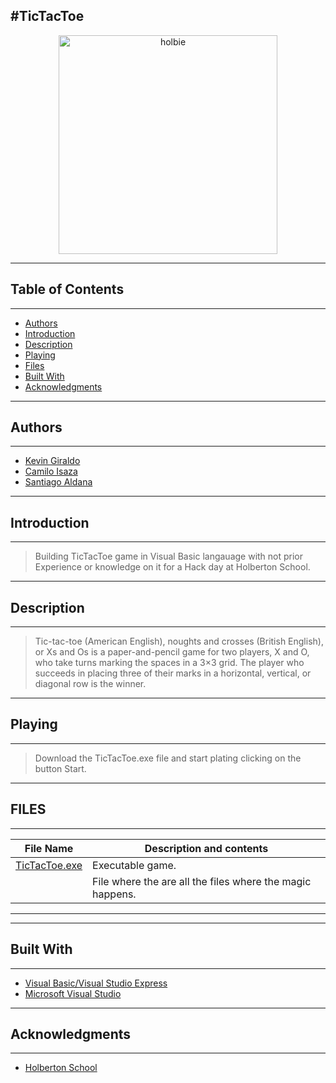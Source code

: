 #TicTacToe
---
<p align="center">
	<a href="https://holbertonschool.com">
		<img alt="holbie" title="holbie" src="https://holbertonintranet.s3.amazonaws.com/uploads/medias/2019/9/1fd884ab1d04976c5b6f.gif?X-Amz-Algorithm=AWS4-HMAC-SHA256&X-Amz-Credential=AKIARDDGGGOUWMNL5ANN%2F20200509%2Fus-east-1%2Fs3%2Faws4_request&X-Amz-Date=20200509T032855Z&X-Amz-Expires=86400&X-Amz-SignedHeaders=host&X-Amz-Signature=dac405b384287105e92468e73eb81524d8536c4b6a32905fb0cd88324d9b825b" width="350"> </a>

---
## Table of Contents

---
- [Authors](#authors)
- [Introduction](#introduction)
- [Description](#description)
- [Playing](#playing)
- [Files](#files)
- [Built With](#built-with)
- [Acknowledgments](#acknowledgments)
---

## Authors
---
* [Kevin Giraldo](https://github.com/doouh)
* [Camilo Isaza](https://github.com/andresmelek)
* [Santiago Aldana](https://github.com/paisap)
---

## Introduction
---

> Building TicTacToe game in Visual Basic langauage with not prior Experience or knowledge on it for a Hack day at Holberton School.
---
## Description
---
> Tic-tac-toe (American English), noughts and crosses (British English), or Xs and Os is a paper-and-pencil game for two players, X and O, who take turns marking the spaces in a 3×3 grid. The player who succeeds in placing three of their marks in a horizontal, vertical, or diagonal row is the winner.
---

## Playing
---
> Download the TicTacToe.exe file and start plating clicking on the button Start.
---
## FILES

---

| File Name | Description and contents |
| --- | --- |
| [TicTacToe.exe]() | Executable game.|
| []() | File where the are all the files where the magic happens.|
---
---

## Built With

---

* [Visual Basic/Visual Studio Express](https://visualstudio.microsoft.com/vs/express/)
* [Microsoft Visual Studio](https://visualstudio.microsoft.com/)
---

## Acknowledgments

---

* [Holberton School](https://www.holbertonschool.com/)
